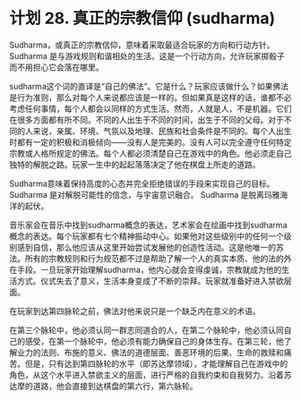 # 计划 28. 真正的宗教信仰 (sudharma)

Sudharma，或真正的宗教信仰，意味着采取最适合玩家的方向和行动方针。 Sudharma 是与游戏规则和谐相处的生活。这是一个行动方向，允许玩家掷骰子而不用担心它会落在哪里。

sudharma这个词的直译是“自己的佛法”。它是什么？玩家应该做什么？如果佛法是行为准则，那么对每个人来说都应该是一样的。但如果真是这样的话，谁都不必考虑任何事情，每个人都会以同样的方式生活。然而，人就是人，不是机器。它们在很多方面都有所不同。不同的人出生于不同的时间，出生于不同的父母。对于不同的人来说，亲属、环境、气氛以及地理、民族和社会条件是不同的。每个人出生时都有一定的积极和消极倾向——没有人是完美的。没有人可以完全遵守任何特定宗教或人格所规定的佛法。每个人都必须清楚自己在游戏中的角色。他必须走自己独特的解脱之路。玩家一生中的起起落落决定了他在棋盘上所走的道路。

Sudharma意味着保持高度的心态并完全拒绝错误的手段来实现自己的目标。 Sudharma 是对解脱可能性的信念，与宇宙意识融合。 Sudharma 是脱离玛雅海洋的起伏。

音乐家会在音乐中找到sudharma概念的表达，艺术家会在绘画中找到sudharma概念的表达。每个玩家都有七个精神振动中心。如果他对这些级别中的任何一个级别感到自信，那么他应该从这里开始尝试发展他的创造性活动。这是他唯一的苏法。所有的宗教规则和行为规范都不过是帮助了解一个人的真实本质、他的法的外在手段。一旦玩家开始理解sudharma，他内心就会变得虔诚，宗教就成为他的生活方式。仪式失去了意义，生活本身变成了不断的崇拜。玩家就准备好进入禁欲层面。

在玩家到达第四脉轮之前，佛法对他来说只是一个缺乏内在意义的术语。

在第三个脉轮中，他必须认同一群志同道合的人，在第二个脉轮中，他必须认同自己的感受，在第一个脉轮中，他必须有能力确保自己的身体生存。在第三轮，他了解业力的法则、布施的意义、佛法的道德层面、善恶环境的后果、生命的救赎和痛苦。但是，只有达到第四脉轮的水平（即苏达摩领域），才能理解自己在游戏中的角色，从这个水平进入禁欲主义的层面，进行严格的自我约束和自我努力。沿着苏达摩的道路，他会直接到达棋盘的第六行，第六脉轮。
